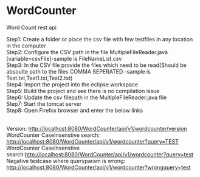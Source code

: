 WordCounter
===========

Word Count rest api 


Step1: Create a folder or place the csv file with few testfiles in any location in the computer<br />
Step2: Configure the CSV path in the file MultipleFileReader.java [variable=csvFile]-sample is FileNameList.csv<br />
Step3: In the CSV file provide the files which need to be read(Should be absoulte path to the files COMMA SEPERATED -sample is Test.txt,Text1.txt,Test2.txt)<br />
Step4: Import the project into the eclipse workspace<br />
Step5: Build the project and see there is no compilation issue<br />
Step6: Update the csv filepath in the MultipleFileReader.java file<br />
Step7: Start the tomcat server<br />
Step8: Open Firefox browser and enter the below links<br />

<br />Version: <a href="http://localhost:8080/WordCounter/api/v1/wordcounter/version">http://localhost:8080/WordCounter/api/v1/wordcounter/version</a>
<br />WordCounter CaseInsenstive search: <a href="http://localhost:8080/WordCounter/api/v1/wordcounter?query=TEST">http://localhost:8080/WordCounter/api/v1/wordcounter?query=TEST</a>
<br />WordCounter CaseInsenstive search:<a href="http://localhost:8080/WordCounter/api/v1/wordcounter?query=test">http://localhost:8080/WordCounter/api/v1/wordcounter?query=test</a>
<br />Negative testcase where queryparam is wrong: 
<a href="http://localhost:8080/WordCounter/api/v1/wordcounter?wrongquery=test">http://localhost:8080/WordCounter/api/v1/wordcounter?wrongquery=test</a>
